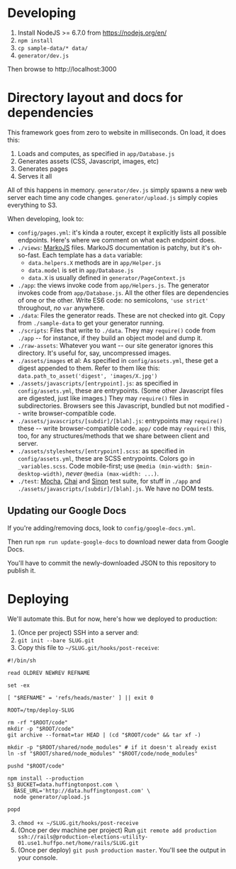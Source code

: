 # Developing

1. Install NodeJS >= 6.7.0 from https://nodejs.org/en/
2. `npm install`
3. `cp sample-data/* data/`
4. `generator/dev.js`

Then browse to http://localhost:3000

# Directory layout and docs for dependencies

This framework goes from zero to website in milliseconds. On load, it does this:

1. Loads and computes, as specified in `app/Database.js`
2. Generates assets (CSS, Javascript, images, etc)
3. Generates pages
4. Serves it all

All of this happens in memory. `generator/dev.js` simply spawns a new web server
each time any code changes. `generator/upload.js` simply copies everything to
S3.

When developing, look to:

* `config/pages.yml`: it's kinda a router, except it explicitly lists all
  possible endpoints. Here's where we comment on what each endpoint does.
* `./views`: [MarkoJS](http://markojs.com/docs/) files. MarkoJS documentation is
  patchy, but it's oh-so-fast. Each template has a `data` variable:
  * `data.helpers.X` methods are in `app/Helper.js`
  * `data.model` is set in `app/Database.js`
  * `data.X` is usually defined in `generator/PageContext.js`
* `./app`: the views invoke code from `app/Helpers.js`. The generator invokes
  code from `app/Database.js`. All the other files are dependencies of one or
  the other. Write ES6 code: no semicolons, `'use strict'` throughout, *no*
  `var` anywhere.
* `./data`: Files the generator reads. These are not checked into git. Copy
  from `./sample-data` to get your generator running.
* `./scripts`: Files that write to `./data`. They may `require()` code from
  `./app` -- for instance, if they build an object model and dump it.
* `./raw-assets`: Whatever you want -- our site generator ignores this
  directory. It's useful for, say, uncompressed images.
* `./assets/images` et al: As specified in `config/assets.yml`, these get a
  digest appended to them. Refer to them like this:
  `data.path_to_asset('digest', 'images/X.jpg')`
* `./assets/javascripts/[entrypoint].js`: as specified in `config/assets.yml`,
  these are entrypoints. (Some other Javascript files are digested, just like
  images.) They may `require()` files in subdirectories. Browsers see this
  Javascript, bundled but not modified -- write browser-compatible code.
* `./assets/javascripts/[subdir]/[blah].js`: entrypoints may `require()`
  these -- write browser-compatible code. `app/` code may `require()` this,
  too, for any structures/methods that we share between client and server.
* `./assets/stylesheets/[entrypoint].scss`: as specified in
  `config/assets.yml`, these are SCSS entrypoints. Colors go in
  `_variables.scss`. Code mobile-first; use
  `@media (min-width: $min-desktop-width)`, _never_ `@media (max-width: ...)`.
* `./test`: [Mocha](https://mochajs.org/), [Chai](http://chaijs.com/) and
  [Sinon](http://sinonjs.org/) test suite, for stuff in `./app` and
  `./assets/javascripts/[subdir]/[blah].js`. We have no DOM tests.

## Updating our Google Docs

If you're adding/removing docs, look to `config/google-docs.yml`.

Then run `npm run update-google-docs` to download newer data from Google Docs.

You'll have to commit the newly-downloaded JSON to this repository to publish
it.

# Deploying

We'll automate this. But for now, here's how we deployed to production:

1. (Once per project) SSH into a server and:
  1. `git init --bare SLUG.git`
  2. Copy this file to `~/SLUG.git/hooks/post-receive`:
```
#!/bin/sh

read OLDREV NEWREV REFNAME

set -ex

[ "$REFNAME" = 'refs/heads/master' ] || exit 0

ROOT=/tmp/deploy-SLUG

rm -rf "$ROOT/code"
mkdir -p "$ROOT/code"
git archive --format=tar HEAD | (cd "$ROOT/code" && tar xf -)

mkdir -p "$ROOT/shared/node_modules" # if it doesn't already exist
ln -sf "$ROOT/shared/node_modules" "$ROOT/code/node_modules"

pushd "$ROOT/code"

npm install --production
S3_BUCKET=data.huffingtonpost.com \
  BASE_URL='http://data.huffingtonpost.com' \
  node generator/upload.js

popd
```
  3. `chmod +x ~/SLUG.git/hooks/post-receive`
2. (Once per dev machine per project) Run `git remote add production ssh://rails@production-elections-utility-01.use1.huffpo.net/home/rails/SLUG.git`
3. (Once per deploy) `git push production master`. You'll see the output in your console.

